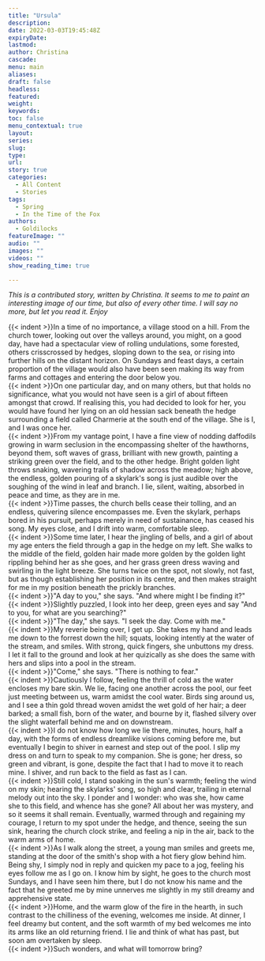 ```yaml
---
title: "Ursula"
description: 
date: 2022-03-03T19:45:48Z
expiryDate:
lastmod: 
author: Christina
cascade:
menu: main
aliases:
draft: false
headless:
featured:
weight:
keywords:
toc: false
menu_contextual: true
layout:
series:
slug:
type:
url:
story: true
categories:
  - All Content
  - Stories
tags:
  - Spring
  - In the Time of the Fox
authors:
  - Goldilocks
featureImage: ""
audio: ""
images: ""
videos: ""
show_reading_time: true

---
```


*This is a contributed story, written by Christina. It seems to me to paint an interesting image of our time, but also of every other time. I will say no more, but let you read it. Enjoy*

{{< indent >}}In a time of no importance, a village stood on a hill. From the church tower, looking out over the valleys around, you might, on a good day, have had a spectacular view of rolling undulations, some forested, others crisscrossed by hedges, sloping down to the sea, or rising into further hills on the distant horizon. On Sundays and feast days, a certain proportion of the village would also have been seen making its way from farms and cottages and entering the door below you.  
{{< indent >}}On one particular day, and on many others, but that holds no significance, what you would not have seen is a girl of about fifteen amongst that crowd. If realising this, you had decided to look for her, you would have found her lying on an old hessian sack beneath the hedge surrounding a field called Charmerie at the south end of the village. She is I, and I was once her.  
{{< indent >}}From my vantage point, I have a fine view of nodding daffodils growing in warm seclusion in the encompassing shelter of the hawthorns, beyond them, soft waves of grass, brilliant with new growth, painting a striking green over the field, and to the other hedge. Bright golden light throws snaking, wavering trails of shadow across the meadow; high above, the endless, golden pouring of a skylark's song is just audible over the soughing of the wind in leaf and branch. I lie, silent, waiting, absorbed in peace and time, as they are in me.  
{{< indent >}}Time passes, the church bells cease their tolling, and an endless, quivering silence encompasses me. Even the skylark, perhaps bored in his pursuit, perhaps merely in need of sustainance, has ceased his song. My eyes close, and I drift into warm, comfortable sleep.  
{{< indent >}}Some time later, I hear the jingling of bells, and a girl of about my age enters the field through a gap in the hedge on my left. She walks to the middle of the field, golden hair made more golden by the golden light rippling behind her as she goes, and her grass green dress waving and swirling in the light breeze. She turns twice on the spot, not slowly, not fast, but as though establishing her position in its centre, and then makes straight for me in my position beneath the prickly branches.  
{{< indent >}}"A day to you," she says. "And where might I be finding it?"  
{{< indent >}}Slightly puzzled, I look into her deep, green eyes and say "And to you, for what are you searching?"  
{{< indent >}}"The day," she says. "I seek the day. Come with me."  
{{< indent >}}My reverie being over, I get up. She takes my hand and leads me down to the forrest down the hill; squats, looking intently at the water of the stream, and smiles. With strong, quick fingers, she unbuttons my dress. I let it fall to the ground and look at her quizically as she does the same with hers and slips into a pool in the stream.  
{{< indent >}}"Come," she says. "There is nothing to fear."  
{{< indent >}}Cautiously I follow, feeling the thrill of cold as the water encloses my bare skin. We lie, facing one another across the pool, our feet just meeting between us, warm amidst the cool water. Birds sing around us, and I see a thin gold thread woven amidst the wet gold of her hair; a deer barked; a small fish, born of the water, and bourne by it, flashed silvery over the slight waterfall behind me and on downstream.  
{{< indent >}}I do not know how long we lie there, minutes, hours, half a day, with the forms of endless dreamlike visions coming before me, but eventually I begin to shiver in earnest and step out of the pool. I slip my dress on and turn to speak to my companion. She is gone; her dress, so green and vibrant, is gone, despite the fact that I had to move it to reach mine. I shiver, and run back to the field as fast as I can.  
{{< indent >}}Still cold, I stand soaking in the sun's warmth; feeling the wind on my skin; hearing the skylarks' song, so high and clear, trailing in eternal melody out into the sky. I ponder and I wonder: who was she, how came she to this field, and whence has she gone? All about her was mystery, and so it seems it shall remain. Eventually, warmed through and regaining my courage, I return to my spot under the hedge, and thence, seeing the sun sink, hearing the church clock strike, and feeling a nip in the air, back to the warm arms of home.  
{{< indent >}}As I walk along the street, a young man smiles and greets me, standing at the door of the smith's shop with a hot fiery glow behind him. Being shy, I simply nod in reply and quicken my pace to a jog, feeling his eyes follow me as I go on. I know him by sight, he goes to the church most Sundays, and I have seen him there, but I do not know his name and the fact that he greeted me by mine unnerves me slightly in my still dreamy and apprehensive state.  
{{< indent >}}Home, and the warm glow of the fire in the hearth, in such contrast to the chilliness of the evening, welcomes me inside. At dinner, I feel dreamy but content, and the soft warmth of my bed welcomes me into its arms like an old returning friend. I lie and think of what has past, but soon am overtaken by sleep.  
{{< indent >}}Such wonders, and what will tomorrow bring?
